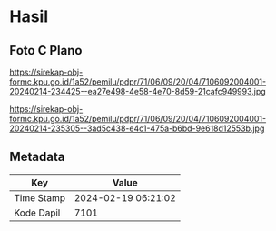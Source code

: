 # Hasil

## Foto C Plano

https://sirekap-obj-formc.kpu.go.id/1a52/pemilu/pdpr/71/06/09/20/04/7106092004001-20240214-234425--ea27e498-4e58-4e70-8d59-21cafc949993.jpg

https://sirekap-obj-formc.kpu.go.id/1a52/pemilu/pdpr/71/06/09/20/04/7106092004001-20240214-235305--3ad5c438-e4c1-475a-b6bd-9e618d12553b.jpg


## Metadata

| Key        | Value               |
| ---------- | ------------------- |
| Time Stamp | 2024-02-19 06:21:02 |
| Kode Dapil | 7101                |



